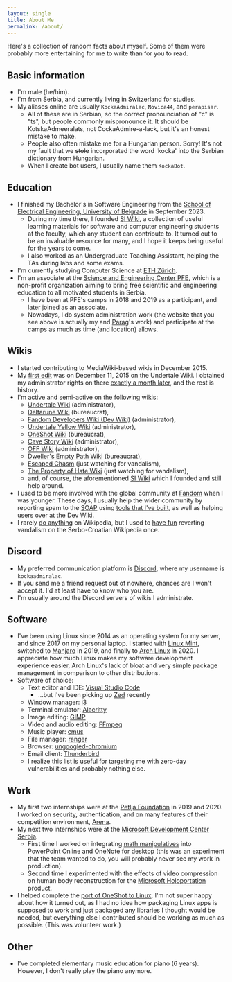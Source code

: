 ```yaml
---
layout: single
title: About Me
permalink: /about/
---
```


Here's a collection of random facts about myself. Some of them were probably
more entertaining for me to write than for you to read.

## Basic information

- I'm male (he/him).
- I'm from Serbia, and currently living in Switzerland for studies.
- My aliases online are usually `KockaAdmiralac`, `Novica44`, and `perapisar`.
    - All of these are in Serbian, so the correct pronounciation of "c" is "ts",
      but people commonly mispronounce it. It should be KotskaAdmeeralats, not
      CockaAdmire-a-lack, but it's an honest mistake to make.
    - People also often mistake me for a Hungarian person. Sorry! It's not my fault that we ~~stole~~ incorporated the word 'kocka' into the Serbian dictionary from Hungarian.
    - When I create bot users, I usually name them `KockaBot`.

## Education

- I finished my Bachelor's in Software Engineering from the
  [School of Electrical Engineering, University of Belgrade](https://etf.bg.ac.rs/)
  in September 2023.
    - During my time there, I founded [SI Wiki](https://siwiki.rs/), a
      collection of useful learning materials for software and computer
      engineering students at the faculty, which any student can contribute to.
      It turned out to be an invaluable resource for many, and I hope it keeps
      being useful for the years to come.
    - I also worked as an Undergraduate Teaching Assistant, helping the TAs
      during labs and some exams.
- I'm currently studying Computer Science at [ETH Zürich](https://ethz.ch/).
- I'm an associate at the
  [Science and Engineering Center PFE](https://pfe.rs/),
  which is a non-profit organization aiming to bring free scientific and
  engineering education to all motivated students in Serbia.
    - I have been at PFE's camps in 2018 and 2019 as a participant, and later
      joined as an associate.
    - Nowadays, I do system administration work (the website that you see above
      is actually my and [Parag](https://filiparag.com/)'s work) and
      participate at the camps as much as time (and location) allows.

## Wikis

- I started contributing to MediaWiki-based wikis in December 2015.
- My [first edit](https://undertale.fandom.com/?oldid=54368) was on December
  11, 2015 on the Undertale Wiki. I obtained my administrator rights on there
  [exactly a month later](https://undertale.fandom.com/wiki/Special:Log/rights?page=User:KockaAdmiralac),
  and the rest is history.
- I'm active and semi-active on the following wikis:
    - [Undertale Wiki](https://undertale.fandom.com/) (administrator),
    - [Deltarune Wiki](https://deltarune.fandom.com/) (bureaucrat),
    - [Fandom Developers Wiki (Dev Wiki)](https://dev.fandom.com/)
      (administrator),
    - [Undertale Yellow Wiki](https://undertaleyellow.wiki.gg/) (administrator),
    - [OneShot Wiki](https://oneshot.fandom.com/) (bureaucrat),
    - [Cave Story Wiki](https://cavestory.fandom.com/) (administrator),
    - [OFF Wiki](https://off.fandom.com/) (administrator),
    - [Dweller's Empty Path Wiki](https://dwellers-empty-path.fandom.com/)
      (bureaucrat),
    - [Escaped Chasm](https://escaped-chasm.fandom.com/) (just watching for
      vandalism),
    - [The Property of Hate Wiki](https://the-property-of-hate.fandom.com/)
      (just watching for vandalism),
    - and, of course, the aforementioned [SI Wiki](https://siwiki.rs/) which I
      founded and still help around.
- I used to be more involved with the global community at
  [Fandom](https://c.fandom.com/) when I was younger. These days, I usually help
  the wider community by reporting spam to the [SOAP](https://soap.fandom.com/)
  using [tools that I've built](https://github.com/KockaAdmiralac/KockaLogger),
  as well as helping users over at the Dev Wiki.
- I rarely
  [do anything](https://en.wikipedia.org/wiki/Special:Contributions/KockaAdmiralac)
  on Wikipedia, but I used to
  [have fun](https://sh.wikipedia.org/wiki/Special:Contributions/KockaAdmiralac)
  reverting vandalism on the Serbo-Croatian Wikipedia once.

## Discord

- My preferred communication platform is [Discord](https://discord.com/), where
  my username is `kockaadmiralac`.
- If you send me a friend request out of nowhere, chances are I won't accept it.
  I'd at least have to know who you are.
- I'm usually around the Discord servers of wikis I administrate.

## Software

- I've been using Linux since 2014 as an operating system for my server, and
  since 2017 on my personal laptop. I started with
  [Linux Mint](https://linuxmint.com/), switched to
  [Manjaro](https://manjaro.org/) in 2019, and finally to
  [Arch Linux](https://archlinux.org/) in 2020. I appreciate how much Linux
  makes my software development experience easier, Arch Linux's lack of bloat
  and very simple package management in comparison to other distributions.
- Software of choice:
    - Text editor and IDE: [Visual Studio Code](https://code.visualstudio.com/)
        - ...but I've been picking up [Zed](https://zed.dev/) recently
    - Window manager: [i3](https://i3wm.org/)
    - Terminal emulator: [Alacritty](https://alacritty.org/)
    - Image editing: [GIMP](https://www.gimp.org/)
    - Video and audio editing: [FFmpeg](https://ffmpeg.org/)
    - Music player: [cmus](https://cmus.github.io/)
    - File manager: [ranger](https://ranger.fm/)
    - Browser: [ungoogled-chromium](https://github.com/ungoogled-software/ungoogled-chromium)
    - Email client: [Thunderbird](https://www.thunderbird.net/)
    - I realize this list is useful for targeting me with zero-day
      vulnerabilities and probably nothing else.

## Work

- My first two internships were at the [Petlja Foundation](https://petlja.org/)
  in 2019 and 2020. I worked on security, authentication, and on many features
  of their competition environment, [Arena](https://arena.petlja.org/).
- My next two internships were at the
  [Microsoft Development Center Serbia](https://www.microsoft.com/en-rs/mdcs).
    - First time I worked on integrating
      [math manipulatives](https://en.wikipedia.org/wiki/Manipulative_(mathematics_education))
      into PowerPoint Online and OneNote for desktop (this was an experiment
      that the team wanted to do, you will probably never see my work in
      production).
    - Second time I experimented with the effects of video compression on human
      body reconstruction for the
      [Microsoft Holoportation](https://en.wikipedia.org/wiki/Microsoft_Holoportation)
      product.
- I helped complete the
  [port of OneShot to Linux](https://twitter.com/GIRakaCHEEZER/status/1120943159377190912).
  I'm not super happy about how it turned out, as I had no idea how packaging
  Linux apps is supposed to work and just packaged any libraries I thought would
  be needed, but everything else I contributed should be working as much as
  possible. (This was volunteer work.)

## Other

- I've completed elementary music education for piano (6 years). However, I
  don't really play the piano anymore.
